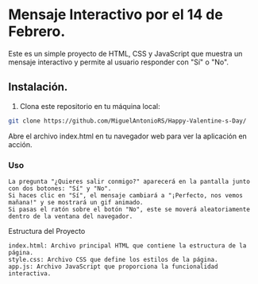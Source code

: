 # Mensaje Interactivo por el 14 de Febrero. 
 
Este es un simple proyecto de HTML, CSS y JavaScript que muestra un mensaje interactivo y permite al usuario responder con "Sí" o "No".

## Instalación.
 
1. Clona este repositorio en tu máquina local: 
 
```bash 
git clone https://github.com/MiguelAntonioRS/Happy-Valentine-s-Day/
```

Abre el archivo index.html en tu navegador web para ver la aplicación en acción.

### Uso

    La pregunta "¿Quieres salir conmigo?" aparecerá en la pantalla junto con dos botones: "Sí" y "No".
    Si haces clic en "Sí", el mensaje cambiará a "¡Perfecto, nos vemos mañana!" y se mostrará un gif animado.
    Si pasas el ratón sobre el botón "No", este se moverá aleatoriamente dentro de la ventana del navegador.

Estructura del Proyecto

    index.html: Archivo principal HTML que contiene la estructura de la página.
    style.css: Archivo CSS que define los estilos de la página.
    app.js: Archivo JavaScript que proporciona la funcionalidad interactiva.
